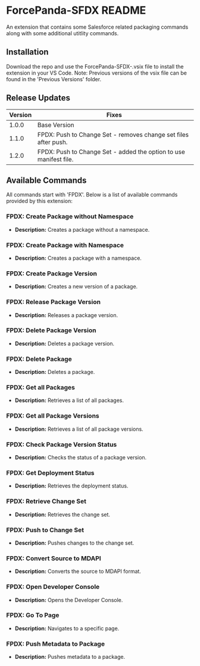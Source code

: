 # ForcePanda-SFDX README

An extension that contains some Salesforce related packaging commands along with some additional utitlity commands.

## Installation
Download the repo and use the ForcePanda-SFDX-<version>.vsix file to install the extension in your VS Code.
Note: Previous versions of the vsix file can be found in the 'Previous Versions' folder.

## Release Updates
| Version | Fixes
|-|-|
| 1.0.0 | Base Version |
| 1.1.0 | FPDX: Push to Change Set - removes change set files after push.|
| 1.2.0 | FPDX: Push to Change Set - added the option to use manifest file.|

## Available Commands
All commands start with 'FPDX'. Below is a list of available commands provided by this extension:

### FPDX: Create Package without Namespace
- **Description:** Creates a package without a namespace.

### FPDX: Create Package with Namespace
- **Description:** Creates a package with a namespace.

### FPDX: Create Package Version
- **Description:** Creates a new version of a package.

### FPDX: Release Package Version
- **Description:** Releases a package version.

### FPDX: Delete Package Version
- **Description:** Deletes a package version.

### FPDX: Delete Package
- **Description:** Deletes a package.

### FPDX: Get all Packages
- **Description:** Retrieves a list of all packages.

### FPDX: Get all Package Versions
- **Description:** Retrieves a list of all package versions.

### FPDX: Check Package Version Status
- **Description:** Checks the status of a package version.

### FPDX: Get Deployment Status
- **Description:** Retrieves the deployment status.

### FPDX: Retrieve Change Set
- **Description:** Retrieves the change set.

### FPDX: Push to Change Set
- **Description:** Pushes changes to the change set.

### FPDX: Convert Source to MDAPI
- **Description:** Converts the source to MDAPI format.

### FPDX: Open Developer Console
- **Description:** Opens the Developer Console.

### FPDX: Go To Page
- **Description:** Navigates to a specific page.

### FPDX: Push Metadata to Package
- **Description:** Pushes metadata to a package.
